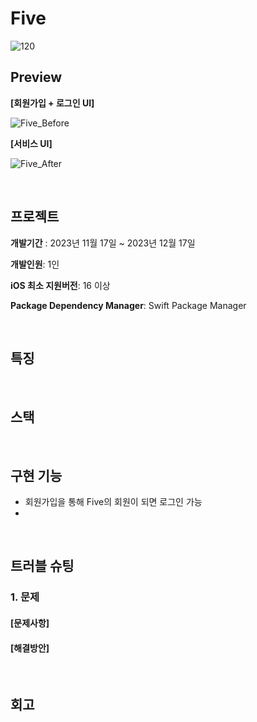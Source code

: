 # Five

![120](https://github.com/989ksy/Five/assets/122261047/208a9179-802a-463f-99d7-da79090197a7)

## Preview

**[회원가입 + 로그인 UI]**

![Five_Before](https://github.com/989ksy/Five/assets/122261047/497d3679-874d-45d7-901f-38ce3fb6f112)

**[서비스 UI]**

![Five_After](https://github.com/989ksy/Five/assets/122261047/b27d956d-837d-42fc-b853-4b9fa653fbe2)

</br>

## 프로젝트

**개발기간** : 2023년 11월 17일 ~ 2023년 12월 17일

**개발인원**: 1인

**iOS 최소 지원버전**: 16 이상

**Package Dependency Manager**: Swift Package Manager


</br>

## 특징


</br>

## 스택


</br>

## 구현 기능
- 회원가입을 통해 Five의 회원이 되면 로그인 가능
- 

</br>

 ## 트러블 슈팅

### 1. 문제

#### [문제사항]

#### [해결방안]
 

 </br>

 ## 회고

